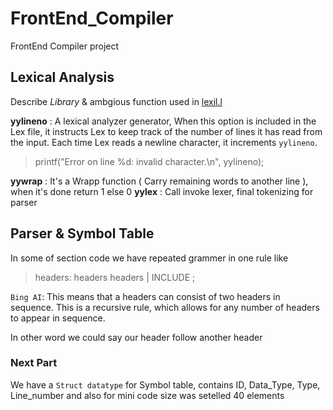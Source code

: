 # FrontEnd_Compiler
FrontEnd Compiler project 

## Lexical Analysis
Describe _Library_ & ambgious function used in [lexil.l]()

**yylineno** : A lexical analyzer generator, When this option is included in the Lex file, it instructs Lex to keep track of the number of lines it has read from the input. Each time Lex reads a newline character, it increments `yylineno`.
> printf("Error on line %d: invalid character.\n", yylineno);

**yywrap** : It's a Wrapp function ( Carry remaining words to another line ), when it's done return 1 else 0
**yylex** : Call invoke lexer, final tokenizing for parser

## Parser & Symbol Table

In some of section code we have repeated grammer in one rule like
> headers: headers headers
> | INCLUDE
> ;

`Bing AI`: This means that a headers can consist of two headers in sequence. This is a recursive rule, which allows for any number of headers to appear in sequence.

In other word we could say our header follow another header

### Next Part
We have a `Struct datatype` for Symbol table, contains ID, Data_Type, Type, Line_number and also for mini code size was setelled 40 elements 

